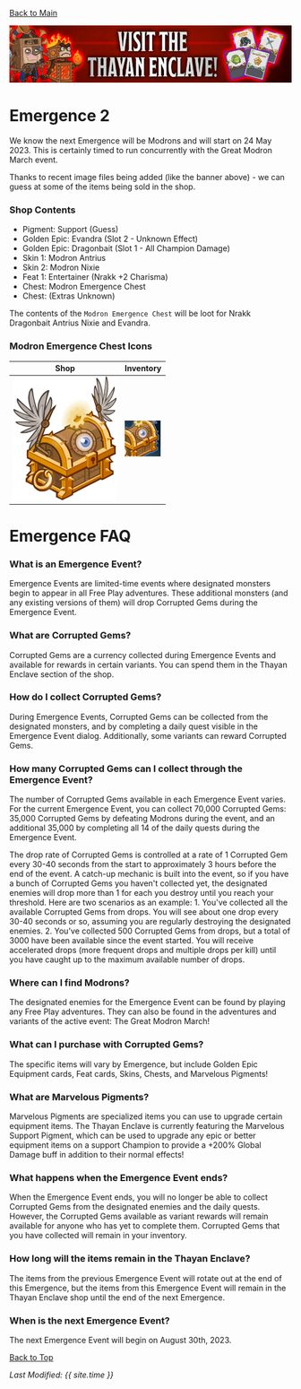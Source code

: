 [Back to Main](index.md)

![Emergence 2 Banner](images/emergence_2/banner.png)

# Emergence 2

We know the next Emergence will be Modrons and will start on 24 May 2023. This is certainly timed to run concurrently with the Great Modron March event.

Thanks to recent image files being added (like the banner above) - we can guess at some of the items being sold in the shop.

### Shop Contents

* Pigment: Support (Guess)
* Golden Epic: Evandra (Slot 2 - Unknown Effect)
* Golden Epic: Dragonbait (Slot 1 - All Champion Damage)
* Skin 1: Modron Antrius
* Skin 2: Modron Nixie
* Feat 1: Entertainer (Nrakk +2 Charisma)
* Chest: Modron Emergence Chest
* Chest: (Extras Unknown)

The contents of the `Modron Emergence Chest` will be loot for Nrakk Dragonbait Antrius Nixie and Evandra.

### Modron Emergence Chest Icons

| Shop | Inventory |
|---|---|
| ![Shop Modron Emergence Chest Icon](images/emergence_2/chest.png) | ![Inventory Modron Emergence Chest Icon](images/emergence_2/chestInv.png) |

# Emergence FAQ

### What is an Emergence Event?

Emergence Events are limited-time events where designated monsters begin to appear in all Free Play adventures. These additional monsters (and any existing versions of them) will drop Corrupted Gems during the Emergence Event.

### What are Corrupted Gems?

Corrupted Gems are a currency collected during Emergence Events and available for rewards in certain variants. You can spend them in the Thayan Enclave section of the shop.

### How do I collect Corrupted Gems?

During Emergence Events, Corrupted Gems can be collected from the designated monsters, and by completing a daily quest visible in the Emergence Event dialog. Additionally, some variants can reward Corrupted Gems.

### How many Corrupted Gems can I collect through the Emergence Event?

The number of Corrupted Gems available in each Emergence Event varies. For the current Emergence Event, you can collect 70,000 Corrupted Gems: 35,000 Corrupted Gems by defeating Modrons during the event, and an additional 35,000 by completing all 14 of the daily quests during the Emergence Event. 

The drop rate of Corrupted Gems is controlled at a rate of 1 Corrupted Gem every 30-40 seconds from the start to approximately 3 hours before the end of the event. A catch-up mechanic is built into the event, so if you have a bunch of Corrupted Gems you haven't collected yet, the designated enemies will drop more than 1 for each you destroy until you reach your threshold. Here are two scenarios as an example: 1. You've collected all the available Corrupted Gems from drops. You will see about one drop every 30-40 seconds or so, assuming you are regularly destroying the designated enemies. 2. You've collected 500 Corrupted Gems from drops, but a total of 3000 have been available since the event started. You will receive accelerated drops (more frequent drops and multiple drops per kill) until you have caught up to the maximum available number of drops.

### Where can I find Modrons?

The designated enemies for the Emergence Event can be found by playing any Free Play adventures. They can also be found in the adventures and variants of the active event: The Great Modron March! 

### What can I purchase with Corrupted Gems?

The specific items will vary by Emergence, but include Golden Epic Equipment cards, Feat cards, Skins, Chests, and Marvelous Pigments! 

### What are Marvelous Pigments?

Marvelous Pigments are specialized items you can use to upgrade certain equipment items. The Thayan Enclave is currently featuring the Marvelous Support Pigment, which can be used to upgrade any epic or better equipment items on a support Champion to provide a +200% Global Damage buff in addition to their normal effects!

### What happens when the Emergence Event ends?

When the Emergence Event ends, you will no longer be able to collect Corrupted Gems from the designated enemies and the daily quests. However, the Corrupted Gems available as variant rewards will remain available for anyone who has yet to complete them. Corrupted Gems that you have collected will remain in your inventory.

### How long will the items remain in the Thayan Enclave?

The items from the previous Emergence Event will rotate out at the end of this Emergence, but the items from this Emergence Event will remain in the Thayan Enclave shop until the end of the next Emergence. 

### When is the next Emergence Event?

The next Emergence Event will begin on August 30th, 2023.

[Back to Top](#top)

*Last Modified: {{ site.time }}*
